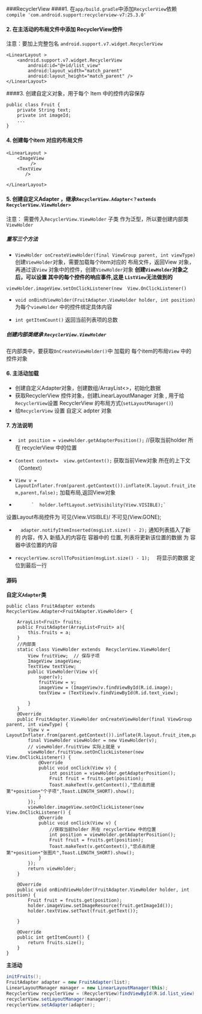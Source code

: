 ###RecyclerView
####1. 在`app/build.gradle`中添加`RecyclerView`依赖
   ` compile 'com.android.support:recyclerview-v7:25.3.0'`
####    2. 在主活动的布局文件中添加 RecyclerView控件
注意：要加上完整包名 `android.support.v7.widget.RecyclerView`

```
<LinearLayout >
    <android.support.v7.widget.RecyclerView
        android:id="@+id/list_view"
        android:layout_width="match_parent"
        android:layout_height="match_parent" />
</LinearLayout>
```

####3. 创建自定义对象，用于每个 Item 中的控件内容保存

```
public class Fruit {
    private String text;
    private int imageId;
    ...
}

```
#### 4. 创建每个item 对应的布局文件
```
<LinearLayout >
    <ImageView
         />
    <TextView
       />

</LinearLayout>
```

#### 5. 创建自定义Adapter ，继承`RecyclerView.Adapter<？extends RecyclerView.ViewHolder>`
注意： 需要传入`RecyclerView.ViewHolder` 子类 作为泛型，所以要创建内部类`ViewHolder`

##### 重写三个方法
- `ViewHolder onCreateViewHolder(final ViewGroup parent, int viewType) ` 
创建`ViewHolder`对象，需要加载每个item对应的 布局文件，返回View 对象，再通过该`View` 对象中的控件，创建`ViewHolder`对象
**创建`ViewHolder`对象之后，可以设置 其中的每个控件的响应事件,这是 `ListView`无法做到的**
```
viewHolder.imageView.setOnClickListener(new  View.OnClickListener()
```

- `void onBindViewHolder(FruitAdapter.ViewHolder holder, int position) `
为每个`viewHolder` 中的控件绑定具体内容



- `int getItemCount()`
返回当前列表项的总数
##### 创建内部类继承 `RecyclerView.ViewHolder` 
在内部类中，要获取`OnCreateViewHolder()`中 加载的 每个item的布局`View` 中的控件对象

#### 6. 主活动加载
- 创建自定义Adapter对象，创建数组/ArrayList<>，初始化数据
- 获取RecyclerView 控件对象，创建LinearLayoutManager 对象 , 用于给`RecyclerView`设置 RecyclerView 的布局方式(`setLayoutManager()`)
- 给`RecyclerView` 设置 自定义 adpter 对象
  

#### 7. 方法说明

- ` int position = viewHolder.getAdapterPosition();`
 //获取当前holder 所在 recyclerView 中的位置
- `Context context=  view.getContext();`
获取当前View对象 所在的上下文（Context）

-  `View v = LayoutInflater.from(parent.getContext()).inflate(R.layout.fruit_item,parent,false);`
加载布局,返回View对象
-           `  holder.leftLayout.setVisibility(View.VISIBLE);`
设置Layout布局控件为 可见(View.VISIBLE)/ 不可见(View.GONE);
  
- `  adapter.notifyItemInserted(msgList.size() - 2);`                 通知列表插入了新的 内容，传入  新插入的内容在 容器中的 位置,   列表将更新该位置的数据 为 容器中该位置的内容

             
- ` recyclerView.scrollToPosition(msgList.size() - 1);   `
将显示的数据 定位到最后一行
       
#### 源码
**自定义`Adapter`类**
```
public class FruitAdapter extends RecyclerView.Adapter<FruitAdapter.ViewHolder> {

    ArrayList<Fruit> fruits;
    public FruitAdapter(ArrayList<Fruit> a){
        this.fruits = a;
    }
    //内部类
    static class ViewHolder extends  RecyclerView.ViewHolder{
        View fruitView;  // 保存子项
        ImageView imageView;
        TextView textView;
        public ViewHolder(View v){
            super(v);
            fruitView = v;
            imageView = (ImageView)v.findViewById(R.id.image);
            textView = (TextView)v.findViewById(R.id.text_view);

        }
    }
    @Override
    public FruitAdapter.ViewHolder onCreateViewHolder(final ViewGroup parent, int viewType) {
        View v = LayoutInflater.from(parent.getContext()).inflate(R.layout.fruit_item,parent,false);
        final ViewHolder viewHolder = new ViewHolder(v);
        // viewHolder.fruitView 实际上就是 v
        viewHolder.fruitView.setOnClickListener(new View.OnClickListener() {
            @Override
            public void onClick(View v) {
                int position = viewHolder.getAdapterPosition();
                Fruit fruit = fruits.get(position);
                Toast.makeText(v.getContext(),"您点击的是第"+position+"个子项",Toast.LENGTH_SHORT).show();
            }
        });
        viewHolder.imageView.setOnClickListener(new View.OnClickListener() {
            @Override
            public void onClick(View v) {
                //获取当前holder 所在 recyclerView 中的位置
                int position = viewHolder.getAdapterPosition();
                Fruit fruit = fruits.get(position);
                Toast.makeText(v.getContext(),"您点击的是第"+position+"张图片",Toast.LENGTH_SHORT).show();
            }
        });
        return viewHolder;
    }

    @Override
    public void onBindViewHolder(FruitAdapter.ViewHolder holder, int position) {
        Fruit fruit = fruits.get(position);
        holder.imageView.setImageResource(fruit.getImageId());
        holder.textView.setText(fruit.getText());

    }

    @Override
    public int getItemCount() {
        return fruits.size();
    }
}
```
**主活动**

```java
initFruits();
FruitAdapter adapter = new FruitAdapter(list);
LinearLayoutManager manager = new LinearLayoutManager(this);
RecyclerView recyclerView = (RecyclerView)findViewById(R.id.list_view);
recyclerView.setLayoutManager(manager);
recyclerView.setAdapter(adapter);
```


